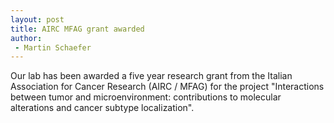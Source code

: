 ```yaml
---
layout: post
title: AIRC MFAG grant awarded
author:
 - Martin Schaefer
---
```


Our lab has been awarded a five year research grant from the Italian Association for Cancer Research (AIRC / MFAG) 
for the project "Interactions between tumor and microenvironment: contributions to molecular alterations and 
cancer subtype localization".
